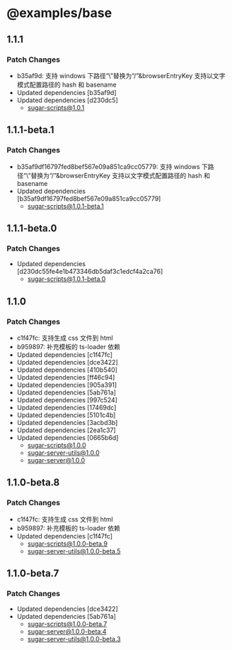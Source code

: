 # @examples/base

## 1.1.1

### Patch Changes

- b35af9d: 支持 windows 下路径“\”替换为“/”&browserEntryKey 支持以文字模式配置路径的 hash 和 basename
- Updated dependencies [b35af9d]
- Updated dependencies [d230dc5]
  - sugar-scripts@1.0.1

## 1.1.1-beta.1

### Patch Changes

- b35af9df16797fed8bef567e09a851ca9cc05779: 支持 windows 下路径“\”替换为“/”&browserEntryKey 支持以文字模式配置路径的 hash 和 basename
- Updated dependencies [b35af9df16797fed8bef567e09a851ca9cc05779]
  - sugar-scripts@1.0.1-beta.1

## 1.1.1-beta.0

### Patch Changes

- Updated dependencies [d230dc55fe4e1b473346db5daf3c1edcf4a2ca76]
  - sugar-scripts@1.0.1-beta.0

## 1.1.0

### Patch Changes

- c1f47fc: 支持生成 css 文件到 html
- b959897: 补充模板的 ts-loader 依赖
- Updated dependencies [c1f47fc]
- Updated dependencies [dce3422]
- Updated dependencies [410b540]
- Updated dependencies [ff46c94]
- Updated dependencies [905a391]
- Updated dependencies [5ab761a]
- Updated dependencies [997c524]
- Updated dependencies [17469dc]
- Updated dependencies [5101c4b]
- Updated dependencies [3acbd3b]
- Updated dependencies [2ea1c37]
- Updated dependencies [0665b6d]
  - sugar-scripts@1.0.0
  - sugar-server-utils@1.0.0
  - sugar-server@1.0.0

## 1.1.0-beta.8

### Patch Changes

- c1f47fc: 支持生成 css 文件到 html
- b959897: 补充模板的 ts-loader 依赖
- Updated dependencies [c1f47fc]
  - sugar-scripts@1.0.0-beta.9
  - sugar-server-utils@1.0.0-beta.5

## 1.1.0-beta.7

### Patch Changes

- Updated dependencies [dce3422]
- Updated dependencies [5ab761a]
  - sugar-scripts@1.0.0-beta.7
  - sugar-server@1.0.0-beta.4
  - sugar-server-utils@1.0.0-beta.3
